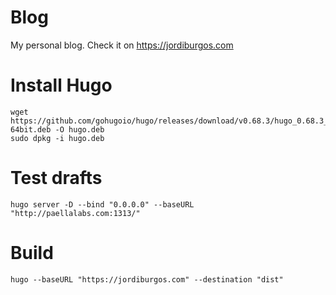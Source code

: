 
# Blog

My personal blog. Check it on https://jordiburgos.com

# Install Hugo

    wget https://github.com/gohugoio/hugo/releases/download/v0.68.3/hugo_0.68.3_Linux-64bit.deb -O hugo.deb
    sudo dpkg -i hugo.deb

# Test drafts

    hugo server -D --bind "0.0.0.0" --baseURL "http://paellalabs.com:1313/"

# Build

    hugo --baseURL "https://jordiburgos.com" --destination "dist"

